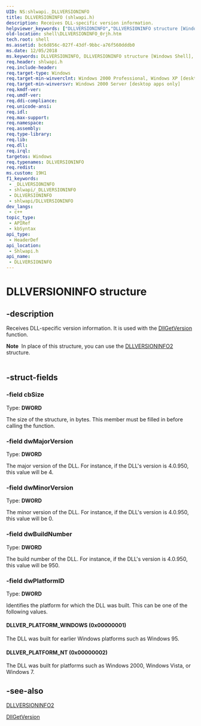 ```yaml
---
UID: NS:shlwapi._DLLVERSIONINFO
title: DLLVERSIONINFO (shlwapi.h)
description: Receives DLL-specific version information.
helpviewer_keywords: ["DLLVERSIONINFO","DLLVERSIONINFO structure [Windows Shell]","DLLVER_PLATFORM_NT","DLLVER_PLATFORM_WINDOWS","_win32_DLLVERSIONINFO_0rjh","shell.DLLVERSIONINFO_0rjh","shlwapi/DLLVERSIONINFO"]
old-location: shell\DLLVERSIONINFO_0rjh.htm
tech.root: shell
ms.assetid: bc6d856c-027f-43df-9bbc-a76f560dddb0
ms.date: 12/05/2018
ms.keywords: DLLVERSIONINFO, DLLVERSIONINFO structure [Windows Shell], DLLVER_PLATFORM_NT, DLLVER_PLATFORM_WINDOWS, _win32_DLLVERSIONINFO_0rjh, shell.DLLVERSIONINFO_0rjh, shlwapi/DLLVERSIONINFO
req.header: shlwapi.h
req.include-header: 
req.target-type: Windows
req.target-min-winverclnt: Windows 2000 Professional, Windows XP [desktop apps only]
req.target-min-winversvr: Windows 2000 Server [desktop apps only]
req.kmdf-ver: 
req.umdf-ver: 
req.ddi-compliance: 
req.unicode-ansi: 
req.idl: 
req.max-support: 
req.namespace: 
req.assembly: 
req.type-library: 
req.lib: 
req.dll: 
req.irql: 
targetos: Windows
req.typenames: DLLVERSIONINFO
req.redist: 
ms.custom: 19H1
f1_keywords:
 - _DLLVERSIONINFO
 - shlwapi/_DLLVERSIONINFO
 - DLLVERSIONINFO
 - shlwapi/DLLVERSIONINFO
dev_langs:
 - c++
topic_type:
 - APIRef
 - kbSyntax
api_type:
 - HeaderDef
api_location:
 - Shlwapi.h
api_name:
 - DLLVERSIONINFO
---
```


# DLLVERSIONINFO structure


## -description

Receives DLL-specific version information. It is used with the <a href="https://docs.microsoft.com/windows/desktop/api/shlwapi/nc-shlwapi-dllgetversionproc">DllGetVersion</a> function.

            
<div class="alert"><b>Note</b>  In place of this structure, you can use the <a href="https://docs.microsoft.com/windows/desktop/api/shlwapi/ns-shlwapi-dllversioninfo2">DLLVERSIONINFO2</a> structure.</div><div> </div>

## -struct-fields

### -field cbSize

Type: <b>DWORD</b>

The size of the structure, in bytes. This member must be filled in before calling the function.

### -field dwMajorVersion

Type: <b>DWORD</b>

The major version of the DLL. For instance, if the DLL's version is 4.0.950, this value will be 4.

### -field dwMinorVersion

Type: <b>DWORD</b>

The minor version of the DLL. For instance, if the DLL's version is 4.0.950, this value will be 0.

### -field dwBuildNumber

Type: <b>DWORD</b>

The build number of the DLL. For instance, if the DLL's version is 4.0.950, this value will be 950.

### -field dwPlatformID

Type: <b>DWORD</b>

Identifies the platform for which the DLL was built. This can be one of the following values.



#### DLLVER_PLATFORM_WINDOWS (0x00000001)

The DLL was built for earlier Windows platforms such as Windows 95.



#### DLLVER_PLATFORM_NT (0x00000002)

The DLL was built for platforms such as Windows 2000, Windows Vista, or Windows 7.

## -see-also

<a href="https://docs.microsoft.com/windows/desktop/api/shlwapi/ns-shlwapi-dllversioninfo2">DLLVERSIONINFO2</a>



<a href="https://docs.microsoft.com/windows/desktop/api/shlwapi/nc-shlwapi-dllgetversionproc">DllGetVersion</a>


